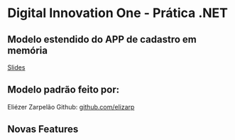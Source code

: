 # Digital Innovation One - Prática .NET
## Modelo estendido do APP de cadastro em memória

[Slides](dio-dotnet-poo-lab-2.pdf)

## Modelo padrão feito por:

Eliézer Zarpelão
Github:  [github.com/elizarp](https://github.com/elizarp)


## Novas Features
